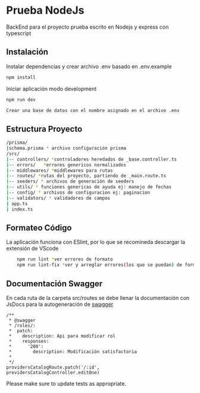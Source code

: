 # Prueba NodeJs

BackEnd para el proyecto prueba escrito en Nodejs y express con typescript

## Instalación

Instalar dependencias y crear archivo .env basado en .env.example

```bash
npm install
```

Iniciar aplicación modo development

```bash
npm run dev
```

```bash
Crear una base de datos con el nombre asignado en el archivo .env
```

## Estructura Proyecto


```bash
/prisma/
|schema.prisma * archivo configuración prisma 
/src/
|-- controllers/ *controladores heredados de _base.controller.ts
|-- errors/   *errores genericos normalizados
|-- middlewares/ *middlewares para rutas
|-- routes/ *rutas del proyecto, partiendo de _main.route.ts
|-- seeders/ * archivos de generación de seeders
|-- utils/ * funciones genericas de ayuda ej: manejo de fechas
|-- config/ * archivos de configuracion ej: paginacion
|-- validators/ * validadores de campos 
| app.ts
| index.ts

```
## Formateo Código
La aplicación funciona con ESlint, por lo que se recomineda descargar la extensión de VScode
```bash
    npm run lint *ver errores de formato
    npm run lint-fix *ver y arreglar errores(los que se puedan) de formato
```
## Documentación Swagger
En cada ruta de la carpeta src/routes se debe llenar la documentación con JsDocs para la autogeneración de [swagger](https://swagger.io/docs/)
```javascrpit
/**
 * @swagger
 * /roles/:
 *  patch:
 *    description: Api para modificar rol
 *    responses:
 *      '200':
 *        description: Modificación satisfactoria
 *
 */
providersCatalogRoute.patch('/:id', providersCatalogController.editOne)
```
Please make sure to update tests as appropriate.

